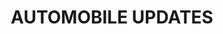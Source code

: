 <html>
  <header>

<title> AUTOMOBILE UPDATES </title>


</head>
<body>
<h1> AUTOMOBILE UPDATES </h1>
  </body>
  </html>
